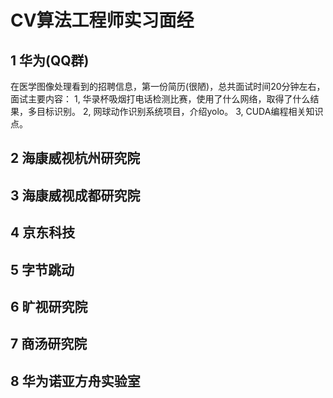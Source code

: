 # CV算法工程师实习面经

## 1 华为(QQ群)
在医学图像处理看到的招聘信息，第一份简历(很陋)，总共面试时间20分钟左右，面试主要内容：
1, 华录杯吸烟打电话检测比赛，使用了什么网络，取得了什么结果，多目标识别。
2, 网球动作识别系统项目，介绍yolo。
3, CUDA编程相关知识点。

## 2 海康威视杭州研究院

## 3 海康威视成都研究院

## 4 京东科技

## 5 字节跳动

## 6 旷视研究院

## 7 商汤研究院

## 8 华为诺亚方舟实验室